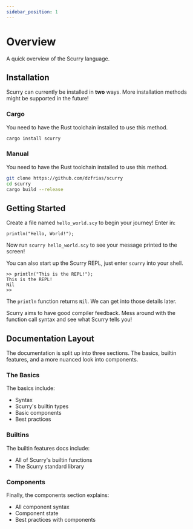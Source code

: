 ```yaml
---
sidebar_position: 1
---
```


# Overview

A quick overview of the Scurry language.

## Installation

Scurry can currently be installed in **two** ways. More installation methods might
be supported in the future!

### Cargo
You need to have the Rust toolchain installed to use this method.
```bash
cargo install scurry
```

### Manual
You need to have the Rust toolchain installed to use this method.
```bash
git clone https://github.com/dzfrias/scurry
cd scurry
cargo build --release
```

## Getting Started
Create a file named `hello_world.scy` to begin your journey! Enter in:
```
println("Hello, World!");
```
Now run `scurry hello_world.scy` to see your message printed to the screen!

You can also start up the Scurry REPL, just enter `scurry` into your shell.
```
>> println("This is the REPL!");
This is the REPL!
Nil
>>
```
The `println` function returns `Nil`. We can get into those details later.

Scurry aims to have good compiler feedback. Mess around with the function call
syntax and see what Scurry tells you!

## Documentation Layout
The documentation is split up into three sections. The basics, builtin features,
and a more nuanced look into components.

### The Basics
The basics include:
- Syntax
- Scurry's builtin types
- Basic components
- Best practices

### Builtins
The builtin features docs include:
- All of Scurry's builtin functions
- The Scurry standard library

### Components
Finally, the components section explains:
- All component syntax
- Component state
- Best practices with components
